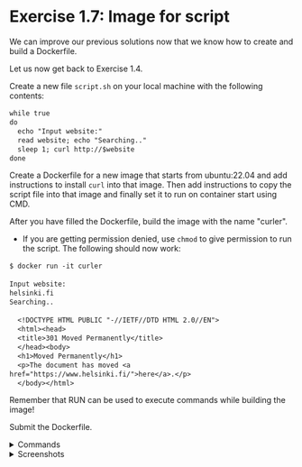 # Exercise 1.7: Image for script

We can improve our previous solutions now that we know how to create and build a Dockerfile.

Let us now get back to Exercise 1.4.

Create a new file `script.sh` on your local machine with the following contents:

```
while true
do
  echo "Input website:"
  read website; echo "Searching.."
  sleep 1; curl http://$website
done
```

Create a Dockerfile for a new image that starts from ubuntu:22.04 and add instructions to install `curl` into that image. Then add instructions to copy the script file into that image and finally set it to run on container start using CMD.

After you have filled the Dockerfile, build the image with the name "curler".

-   If you are getting permission denied, use `chmod` to give permission to run the script.
    The following should now work:

```
$ docker run -it curler

Input website:
helsinki.fi
Searching..

  <!DOCTYPE HTML PUBLIC "-//IETF//DTD HTML 2.0//EN">
  <html><head>
  <title>301 Moved Permanently</title>
  </head><body>
  <h1>Moved Permanently</h1>
  <p>The document has moved <a href="https://www.helsinki.fi/">here</a>.</p>
  </body></html>
```

Remember that RUN can be used to execute commands while building the image!

Submit the Dockerfile.

<details>
<summary>Commands</summary>

-   make sure you're in the proper folder location
-   `docker build -t website-docker .`
-   `docker run website-docker`
-   input `helsinki.fi`

</details>

<details>
<summary>Screenshots</summary>

<img src="./images/1.7.png" alt="alt text" width="1000"/>
</details>
